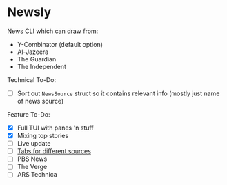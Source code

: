 # Newsly
News CLI which can draw from:
 - Y-Combinator (default option)
 - Al-Jazeera
 - The Guardian
 - The Independent

Technical To-Do:
 - [ ] Sort out `NewsSource` struct so it contains relevant info (mostly just name of news source)

Feature To-Do:
 - [x] Full TUI with panes 'n stuff
 - [x] Mixing top stories
 - [ ] Live update
 - [ ] [Tabs for different sources](https://github.com/deinstapel/cursive-tabs)
 - [ ] PBS News
 - [ ] The Verge
 - [ ] ARS Technica

